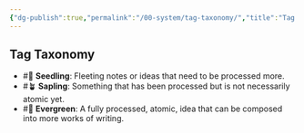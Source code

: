 ```yaml
---
{"dg-publish":true,"permalink":"/00-system/tag-taxonomy/","title":"Tag Taxonomy","noteIcon":"1","created":"Sep 08, 2024 21:36","updated":"Sep 12, 2024 23:24"}
---
```



## Tag Taxonomy

- #🌱 **Seedling**: Fleeting notes or ideas that need to be processed more.
- #🪴 **Sapling**: Something that has been processed but is not necessarily atomic yet.
- #🌲 **Evergreen**: A fully processed, atomic, idea that can be composed into more works of writing.
